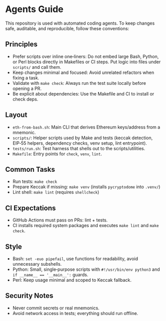 # Agents Guide

This repository is used with automated coding agents. To keep changes safe,
auditable, and reproducible, follow these conventions:

## Principles
- Prefer scripts over inline one‑liners: Do not embed large Bash, Python, or Perl
  blocks directly in Makefiles or CI steps. Put logic into files under `scripts/`
  and call them.
- Keep changes minimal and focused: Avoid unrelated refactors when fixing a task.
- Validate with `make check`: Always run the test suite locally before opening a PR.
- Be explicit about dependencies: Use the Makefile and CI to install or check deps.

## Layout
- `eth-from-bash.sh`: Main CLI that derives Ethereum keys/address from a mnemonic.
- `scripts/`: Helper scripts used by Make and tests (keccak detection, EIP‑55 helpers,
  dependency checks, venv setup, lint entrypoint).
- `tests/run.sh`: Test harness that shells out to the scripts/utilities.
- `Makefile`: Entry points for `check`, `venv`, `lint`.

## Common Tasks
- Run tests: `make check`
- Prepare Keccak if missing: `make venv` (installs `pycryptodome` into `.venv/`)
- Lint shell: `make lint` (requires `shellcheck`)

## CI Expectations
- GitHub Actions must pass on PRs: lint + tests.
- CI installs required system packages and executes `make lint` and `make check`.

## Style
- Bash: `set -euo pipefail`, use functions for readability, avoid unnecessary subshells.
- Python: Small, single‑purpose scripts with `#!/usr/bin/env python3` and `if __name__ == '__main__':` guards.
- Perl: Keep usage minimal and scoped to Keccak fallback.

## Security Notes
- Never commit secrets or real mnemonics.
- Avoid network access in tests; everything should run offline.

